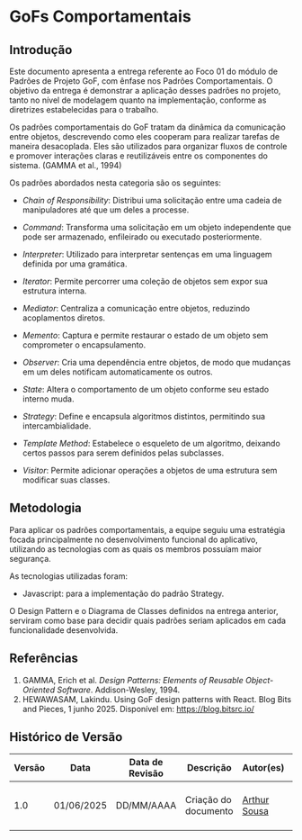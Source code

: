# GoFs Comportamentais

## Introdução

Este documento apresenta a entrega referente ao Foco 01 do módulo de Padrões de Projeto GoF, com ênfase nos Padrões Comportamentais. O objetivo da entrega é demonstrar a aplicação desses padrões no projeto, tanto no nível de modelagem quanto na implementação, conforme as diretrizes estabelecidas para o trabalho.

Os padrões comportamentais do GoF tratam da dinâmica da comunicação entre objetos, descrevendo como eles cooperam para realizar tarefas de maneira desacoplada. Eles são utilizados para organizar fluxos de controle e promover interações claras e reutilizáveis entre os componentes do sistema. (GAMMA et al., 1994)

Os padrões abordados nesta categoria são os seguintes:

- *Chain of Responsibility*: Distribui uma solicitação entre uma cadeia de manipuladores até que um deles a processe.

- *Command*: Transforma uma solicitação em um objeto independente que pode ser armazenado, enfileirado ou executado posteriormente.

- *Interpreter*: Utilizado para interpretar sentenças em uma linguagem definida por uma gramática.

- *Iterator*: Permite percorrer uma coleção de objetos sem expor sua estrutura interna.

- *Mediator*: Centraliza a comunicação entre objetos, reduzindo acoplamentos diretos.

- *Memento*: Captura e permite restaurar o estado de um objeto sem comprometer o encapsulamento.

- *Observer*: Cria uma dependência entre objetos, de modo que mudanças em um deles notificam automaticamente os outros.

- *State*: Altera o comportamento de um objeto conforme seu estado interno muda.

- *Strategy*: Define e encapsula algoritmos distintos, permitindo sua intercambialidade.

- *Template Method*: Estabelece o esqueleto de um algoritmo, deixando certos passos para serem definidos pelas subclasses.

- *Visitor*: Permite adicionar operações a objetos de uma estrutura sem modificar suas classes.

## Metodologia

Para aplicar os padrões comportamentais, a equipe seguiu uma estratégia focada principalmente no desenvolvimento funcional do aplicativo, utilizando as tecnologias com as quais os membros possuíam maior segurança.

As tecnologias utilizadas foram:

- Javascript: para a implementação do padrão Strategy.

O Design Pattern e o Diagrama de Classes  definidos na entrega anterior, serviram como base para decidir quais padrões seriam aplicados em cada funcionalidade desenvolvida.

## Referências

1. GAMMA, Erich et al. *Design Patterns: Elements of Reusable Object-Oriented Software*. Addison-Wesley, 1994.
2. HEWAWASAM, Lakindu. Using GoF design patterns with React. Blog Bits and Pieces, 1 junho 2025. Disponível em: https://blog.bitsrc.io/

## Histórico de Versão

| Versão | Data       | Data de Revisão          | Descrição            | Autor(es)                       | Revisor(es)                       |
| ------ | ---------- | ------------------------ | -------------------- | ------------------------------- | --------------------------------- |
| 1.0    | 01/06/2025 | DD/MM/AAAA               | Criação do documento | [Arthur Sousa](www.github.com/arthursousa) | [Nome do Revisor](link do perfil) |
